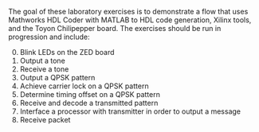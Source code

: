 The goal of these laboratory exercises is to demonstrate a flow that uses Mathworks HDL Coder with MATLAB to HDL code generation, Xilinx tools, and the Toyon Chilipepper board. The exercises should be run in progression and include:

0. Blink LEDs on the ZED board
1. Output a tone
2. Receive a tone
3. Output a QPSK pattern
4. Achieve carrier lock on a QPSK pattern
5. Determine timing offset on a QPSK pattern
6. Receive and decode a transmitted pattern
7. Interface a processor with transmitter in order to output a message
8. Receive packet
